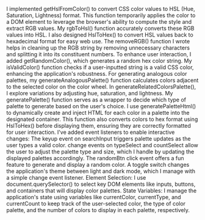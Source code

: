 I implemented getHslFromColor() to convert CSS color values to HSL (Hue, Saturation, Lightness) format. This function temporarily applies the color to a DOM element to leverage the browser's ability to compute the style and extract RGB values.
My rgbToHsl() function accurately converts these RGB values into HSL.
I also designed HslToHex() to convert HSL values back to hexadecimal format for easy web use.
The removeRGB() function I wrote helps in cleaning up the RGB string by removing unnecessary characters and splitting it into its constituent numbers.
To enhance user interaction, I added getRandomColor(), which generates a random hex color string.
My isValidColor() function checks if a user-inputted string is a valid CSS color, enhancing the application's robustness.
For generating analogous color palettes, my generateAnalogousPalette() function calculates colors adjacent to the selected color on the color wheel.
In generateRelatedColorsPalette(), I explore variations by adjusting hue, saturation, and lightness.
My generatePalette() function serves as a wrapper to decide which type of palette to generate based on the user's choice.
I use generatePaletteHtml() to dynamically create and inject HTML for each color in a palette into the designated container. This function also converts colors to hex format using HslToHex() before displaying them, ensuring they are correctly formatted for user interaction.
I've added event listeners to enable interactive changes:
The keyup event on searchInput triggers palette updates as the user types a valid color.
change events on typeSelect and countSelect allow the user to adjust the palette type and size, which I handle by updating the displayed palettes accordingly.
The randomBtn click event offers a fun feature to generate and display a random color.
A toggle switch changes the application's theme between light and dark mode, which I manage with a simple change event listener.
Element Selection: I use document.querySelector() to select key DOM elements like inputs, buttons, and containers that will display color palettes.
State Variables: I manage the application's state using variables like currentColor, currentType, and currentCount to keep track of the user-selected color, the type of color palette, and the number of colors to display in each palette, respectively.

